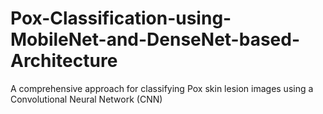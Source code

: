 # Pox-Classification-using-MobileNet-and-DenseNet-based-Architecture
A comprehensive approach for classifying Pox skin lesion images using a Convolutional Neural Network (CNN)
